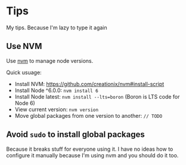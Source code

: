 # Tips
My tips. Because I'm lazy to type it again

## Use NVM

Use [nvm](https://github.com/creationix/nvm) to manage node versions.

Quick usuage:

- Install NVM: https://github.com/creationix/nvm#install-script
- Install Node ^6.0.0: `nvm install 6`
- Install Node latest: `nvm install --lts=boron` (Boron is LTS code for Node 6)
- View current version: `nvm version`
- Move global packages from one version to another: `// TODO`

## Avoid `sudo` to install global packages

Because it breaks stuff for everyone using it. 
I have no ideas how to configure it manually because I'm using nvm and you should do it too.

